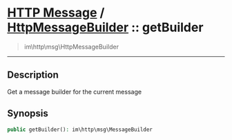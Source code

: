 # [HTTP Message](http.md) / [HttpMessageBuilder](http-HttpMessageBuilder.md) :: getBuilder
 > im\http\msg\HttpMessageBuilder
____

## Description
Get a message builder for the current message

## Synopsis
```php
public getBuilder(): im\http\msg\MessageBuilder
```
